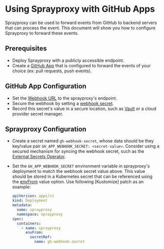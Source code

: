 # Using Sprayproxy with GitHub Apps

Sprayproxy can be used to forward events from GitHub to backend servers that can process the event.
This document will show you how to configure Sprayproxy to forward these events.

## Prerequisites

* Deploy Sprayproxy with a publicly accessible endpoint.
* Create a [GitHub App](https://docs.github.com/en/apps/creating-github-apps/about-creating-github-apps)
  that is configured to forward the events of your choice (ex: pull requests, push events).

## GitHub App Configuration

* Set the [Webhook URL](https://docs.github.com/en/apps/creating-github-apps/registering-a-github-app/using-webhooks-with-github-apps#choosing-a-webhook-url)
  to the sprayproxy's endpoint.
* Secure the webhook by setting a
  [webhook secret](https://docs.github.com/en/apps/creating-github-apps/registering-a-github-app/using-webhooks-with-github-apps#securing-your-webhooks-with-a-webhook-secret).
* Record this secret's value in a secure location, such as [Vault](https://www.vaultproject.io/)
  or a cloud provider secret manager.

## Sprayproxy Configuration

* Create a secret named `gh-webhook-secret`, whose data should be they key/value pair
  `GH_APP_WEBHOOK_SECRET: <secret-value>`. Consider using a secured mechanism for syncing the
  webhook secret, such as the
  [External Secrets Operator](https://external-secrets.io/v0.8.3/).
* Set the `GH_APP_WEBHOOK_SECRET` environment variable in sprayproxy's deployment to match the
  webhook secret value above. This value should be stored in a Kubernetes secret that can be
  referenced using the [envFrom](https://kubernetes.io/docs/tasks/inject-data-application/define-environment-variable-container/#define-an-environment-variable-for-a-container)
  value option. Use following [Kustomize] patch as an example:

  ```yaml
  apiVersion: apps/v1
  kind: Deployment
  metadata:
    name: sprayproxy
    namespace: sprayproxy
  spec:
    containers:
      - name: sprayproxy
        envFrom:
          secretRef:
            name: gh-webhook-secret
  ```
